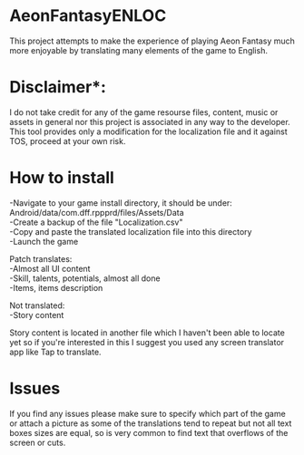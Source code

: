 # AeonFantasyENLOC
This project attempts to make the experience of playing Aeon Fantasy much more enjoyable by translating many elements of the game to English.  

#  Disclaimer*: 
I do not take credit for any of the game resourse files, content, music or assets in general nor this project is associated in any way to the developer.
This tool provides only a modification for the localization file and it against TOS, proceed at your own risk.
  
#  How to install  
-Navigate to your game install directory, it should be under: Android/data/com.dff.rppprd/files/Assets/Data  
-Create a backup of the file "Localization.csv"  
-Copy and paste the translated localization file into this directory  
-Launch the game  
  
Patch translates:  
-Almost all UI content  
-Skill, talents, potentials, almost all done  
-Items, items description  
  
Not translated:  
-Story content  

Story content is located in another file which I haven't been able to locate yet so if you're interested in this
I suggest you used any screen translator app like Tap to translate.


# Issues  

If you find any issues please make sure to specify which part of the game or attach a picture as some of the translations tend to repeat but not all text boxes sizes are equal, so is very common to find text that overflows of the screen or cuts.
